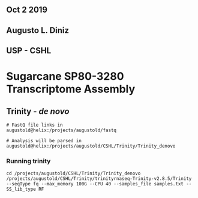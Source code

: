## Oct 2 2019
## Augusto L. Diniz
## USP - CSHL

# Sugarcane SP80-3280 Transcriptome Assembly

## Trinity - *de novo*

```
# FastQ file links in
augustold@helix:/projects/augustold/fastq

# Analysis will be parsed in
augustold@helix:/projects/augustold/CSHL/Trinity/Trinity_denovo
```

### Running trinity
```
cd /projects/augustold/CSHL/Trinity/Trinity_denovo
/projects/augustold/CSHL/Trinity/trinityrnaseq-Trinity-v2.8.5/Trinity --seqType fq --max_memory 100G --CPU 40 --samples_file samples.txt --SS_lib_type RF 
```
